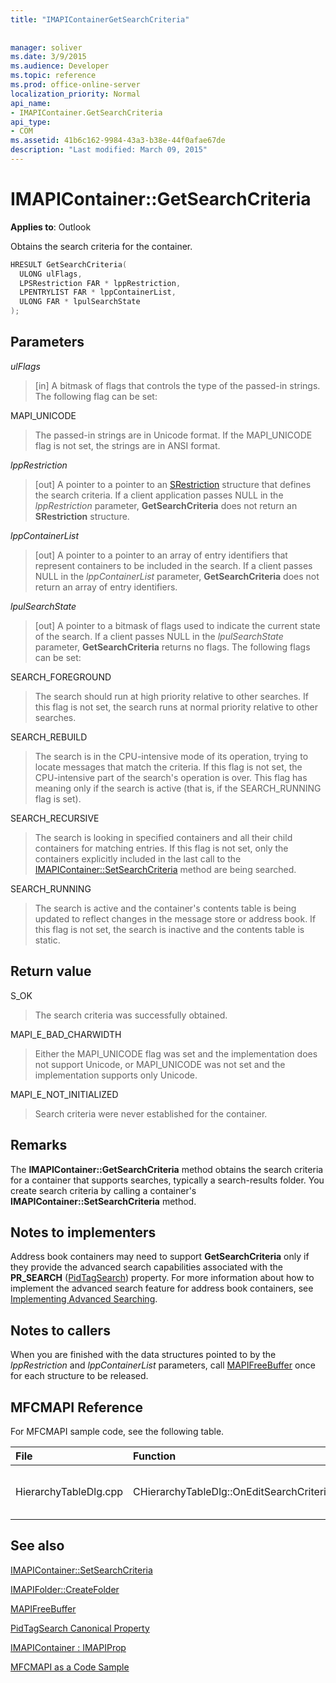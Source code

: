```yaml
---
title: "IMAPIContainerGetSearchCriteria"
 
 
manager: soliver
ms.date: 3/9/2015
ms.audience: Developer
ms.topic: reference
ms.prod: office-online-server
localization_priority: Normal
api_name:
- IMAPIContainer.GetSearchCriteria
api_type:
- COM
ms.assetid: 41b6c162-9984-43a3-b38e-44f0afae67de
description: "Last modified: March 09, 2015"
---
```


# IMAPIContainer::GetSearchCriteria

  
  
**Applies to**: Outlook 
  
Obtains the search criteria for the container.
  
```cpp
HRESULT GetSearchCriteria(
  ULONG ulFlags,
  LPSRestriction FAR * lppRestriction,
  LPENTRYLIST FAR * lppContainerList,
  ULONG FAR * lpulSearchState
);
```

## Parameters

 _ulFlags_
  
> [in] A bitmask of flags that controls the type of the passed-in strings. The following flag can be set:
    
MAPI_UNICODE 
  
> The passed-in strings are in Unicode format. If the MAPI_UNICODE flag is not set, the strings are in ANSI format.
    
 _lppRestriction_
  
> [out] A pointer to a pointer to an [SRestriction](srestriction.md) structure that defines the search criteria. If a client application passes NULL in the  _lppRestriction_ parameter, **GetSearchCriteria** does not return an **SRestriction** structure. 
    
 _lppContainerList_
  
> [out] A pointer to a pointer to an array of entry identifiers that represent containers to be included in the search. If a client passes NULL in the  _lppContainerList_ parameter, **GetSearchCriteria** does not return an array of entry identifiers. 
    
 _lpulSearchState_
  
> [out] A pointer to a bitmask of flags used to indicate the current state of the search. If a client passes NULL in the  _lpulSearchState_ parameter, **GetSearchCriteria** returns no flags. The following flags can be set: 
    
SEARCH_FOREGROUND 
  
> The search should run at high priority relative to other searches. If this flag is not set, the search runs at normal priority relative to other searches.
    
SEARCH_REBUILD 
  
> The search is in the CPU-intensive mode of its operation, trying to locate messages that match the criteria. If this flag is not set, the CPU-intensive part of the search's operation is over. This flag has meaning only if the search is active (that is, if the SEARCH_RUNNING flag is set).
    
SEARCH_RECURSIVE 
  
> The search is looking in specified containers and all their child containers for matching entries. If this flag is not set, only the containers explicitly included in the last call to the [IMAPIContainer::SetSearchCriteria](imapicontainer-setsearchcriteria.md) method are being searched. 
    
SEARCH_RUNNING 
  
> The search is active and the container's contents table is being updated to reflect changes in the message store or address book. If this flag is not set, the search is inactive and the contents table is static.
    
## Return value

S_OK 
  
> The search criteria was successfully obtained.
    
MAPI_E_BAD_CHARWIDTH 
  
> Either the MAPI_UNICODE flag was set and the implementation does not support Unicode, or MAPI_UNICODE was not set and the implementation supports only Unicode.
    
MAPI_E_NOT_INITIALIZED 
  
> Search criteria were never established for the container.
    
## Remarks

The **IMAPIContainer::GetSearchCriteria** method obtains the search criteria for a container that supports searches, typically a search-results folder. You create search criteria by calling a container's **IMAPIContainer::SetSearchCriteria** method. 
  
## Notes to implementers

Address book containers may need to support **GetSearchCriteria** only if they provide the advanced search capabilities associated with the **PR_SEARCH** ([PidTagSearch](pidtagsearch-canonical-property.md)) property. For more information about how to implement the advanced search feature for address book containers, see [Implementing Advanced Searching](implementing-advanced-searching.md).
  
## Notes to callers

When you are finished with the data structures pointed to by the  _lppRestriction_ and  _lppContainerList_ parameters, call [MAPIFreeBuffer](mapifreebuffer.md) once for each structure to be released. 
  
## MFCMAPI Reference

For MFCMAPI sample code, see the following table.
  
|**File**|**Function**|**Comment**|
|:-----|:-----|:-----|
|HierarchyTableDlg.cpp  <br/> |CHierarchyTableDlg::OnEditSearchCriteria  <br/> |MFCMAPI uses the **IMAPIContainer::GetSearchCriteria** method to obtain search criteria from a folder to display.  <br/> |
   
## See also



[IMAPIContainer::SetSearchCriteria](imapicontainer-setsearchcriteria.md)
  
[IMAPIFolder::CreateFolder](imapifolder-createfolder.md)
  
[MAPIFreeBuffer](mapifreebuffer.md)
  
[PidTagSearch Canonical Property](pidtagsearch-canonical-property.md)
  
[IMAPIContainer : IMAPIProp](imapicontainerimapiprop.md)


[MFCMAPI as a Code Sample](mfcmapi-as-a-code-sample.md)

